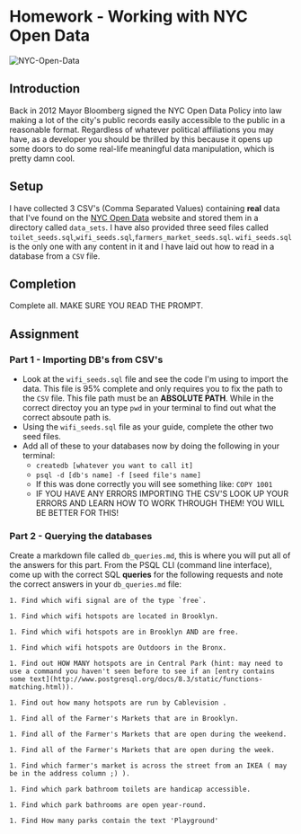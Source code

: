 # Homework - Working with NYC Open Data
![NYC-Open-Data](http://static1.squarespace.com/static/5459190fe4b0fcbe87d4af2d/t/54679172e4b0433015dce7d9/1416073588023/NYCOPENDATA.png?format=300w)

## Introduction
Back in 2012 Mayor Bloomberg signed the NYC Open Data Policy into law making a lot of the city's public records easily accessible to the public in a reasonable format. Regardless of whatever political affiliations you may have, as a developer you should be thrilled by this because it opens up some doors to do some real-life meaningful data manipulation, which is pretty damn cool.

## Setup
I have collected 3 CSV's (Comma Separated Values) containing **real** data that I've found on the [NYC Open Data](https://nycopendata.socrata.com/) website and stored them in a directory called `data_sets`. I have also provided three seed files called `toilet_seeds.sql`,`wifi_seeds.sql`,`farmers_market_seeds.sql`. `wifi_seeds.sql` is the only one with any content in it and I have laid out how to read in a database from a `CSV` file.

## Completion
Complete all. MAKE SURE YOU READ THE PROMPT.

## Assignment 
### Part 1 - Importing DB's from CSV's
- Look at the `wifi_seeds.sql` file and see the code I'm using to import the data. This file is 95% complete and only requires you to fix the path to the `CSV` file. This file path must be an **ABSOLUTE PATH**. While in the correct directoy you an type `pwd` in your terminal to find out what the correct absoute path is. 
- Using the `wifi_seeds.sql` file as your guide, complete the other two seed files.
- Add all of these to your databases now by doing the following in your terminal:
	- `createdb [whatever you want to call it]`
	- `psql -d [db's name] -f [seed file's name]`
	- If this was done correctly you will see something like: `COPY 1001`
	- IF YOU HAVE ANY ERRORS IMPORTING THE CSV'S LOOK UP YOUR ERRORS AND LEARN HOW TO WORK THROUGH THEM! YOU WILL BE BETTER FOR THIS! 

### Part 2 - Querying the databases
Create a markdown file called `db_queries.md`, this is where you will put all of the answers for this part. From the PSQL CLI (command line interface), come up with the correct SQL **queries** for the following requests and note the correct answers in your `db_queries.md` file:
	
	1. Find which wifi signal are of the type `free`.

	1. Find which wifi hotspots are located in Brooklyn.

	1. Find which wifi hotspots are in Brooklyn AND are free.

	1. Find which wifi hotspots are Outdoors in the Bronx.

	1. Find out HOW MANY hotspots are in Central Park (hint: may need to use a command you haven't seen before to see if an [entry contains some text](http://www.postgresql.org/docs/8.3/static/functions-matching.html)).

	1. Find out how many hotspots are run by Cablevision .

	1. Find all of the Farmer's Markets that are in Brooklyn.

	1. Find all of the Farmer's Markets that are open during the weekend.

	1. Find all of the Farmer's Markets that are open during the week.

	1. Find which farmer's market is across the street from an IKEA ( may be in the address column ;) ).

	1. Find which park bathroom toilets are handicap accessible.

	1. Find which park bathrooms are open year-round.

	1. Find How many parks contain the text 'Playground'
